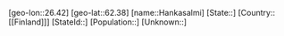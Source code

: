 ﻿---
location: [62.38,26.42]
type: City
tags:
- geo/City


SpocWebEntityId: 30758
isDeleted: false
confidential: public

---
[geo-lon::26.42]
[geo-lat::62.38]
[name::Hankasalmi]
[State::]
[Country::[[Finland]]]
[StateId::]
[Population::]
[Unknown::]

